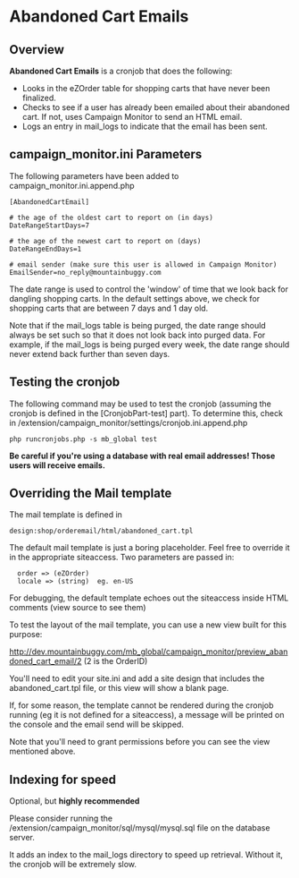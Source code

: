 Abandoned Cart Emails
=====================

Overview
--------

**Abandoned Cart Emails** is a cronjob that does the following:

* Looks in the eZOrder table for shopping carts that have never been finalized.
* Checks to see if a user has already been emailed about their abandoned cart.
  If not, uses Campaign Monitor to send an HTML email.
* Logs an entry in mail_logs to indicate that the email has been sent.

campaign_monitor.ini Parameters
--------------------------------

The following parameters have been added to campaign_monitor.ini.append.php

    [AbandonedCartEmail]

    # the age of the oldest cart to report on (in days)
    DateRangeStartDays=7

	# the age of the newest cart to report on (days)
	DateRangeEndDays=1

	# email sender (make sure this user is allowed in Campaign Monitor)
	EmailSender=no_reply@mountainbuggy.com


The date range is used to control the 'window' of time that we look back for
dangling shopping carts. In the default settings above, we check for shopping
carts that are between 7 days and 1 day old.

Note that if the mail_logs table is being purged, the date range should always
be set such so that it does not look back into purged data. For
example, if the mail_logs is being purged every week, the date range should
never extend back further than seven days.

Testing the cronjob
--------------------

The following command may be used to test the cronjob (assuming the cronjob
is defined in the [CronjobPart-test] part). To determine this, check in
/extension/campaign_monitor/settings/cronjob.ini.append.php

    php runcronjobs.php -s mb_global test

**Be careful if you're using a database with real email addresses! Those users
will receive emails.**

Overriding the Mail template
----------------------------

The mail template is defined in

    design:shop/orderemail/html/abandoned_cart.tpl

The default mail template is just a boring placeholder. Feel free to override
it in the appropriate siteaccess. Two parameters are passed in:

      order => (eZOrder)
      locale => (string)  eg. en-US

For debugging, the default template echoes out the siteaccess inside HTML
comments (view source to see them)

To test the layout of the mail template, you can use a new view built for this
purpose:

http://dev.mountainbuggy.com/mb_global/campaign_monitor/preview_abandoned_cart_email/2 (2 is the OrderID)

You'll need to edit your site.ini and add a site design that includes the
 abandoned_cart.tpl file, or this view will show a blank page.

If, for some reason, the template cannot be rendered during the cronjob running
 (eg it is not defined for a siteaccess), a message will be printed on the
 console and the email send will be skipped.

Note that you'll need to grant permissions before you can see the view
mentioned above.


Indexing for speed
------------------

Optional, but **highly recommended**

Please consider running the /extension/campaign_monitor/sql/mysql/mysql.sql
file on the database server.

It adds an index to the mail_logs directory to speed up retrieval. Without it,
the cronjob will be extremely slow.
